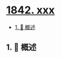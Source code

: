 # [1842. xxx](https://github.com/Tdahuyou/TNotes.leetcode/tree/main/notes/1842.%20xxx)

<!-- region:toc -->

- [1. 📝 概述](#1--概述)

<!-- endregion:toc -->

## 1. 📝 概述
